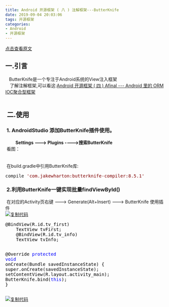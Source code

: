 ```yaml
---
title: Android 开源框架 ( 八 ) 注解框架---ButterKnife
date: 2019-09-04 20:03:06
tags: 开源框架
categories: 
- Android
- 开源框架
---
```

[点击查看原文](https://www.cnblogs.com/bugzone/p/ButterKnife.html)

<!-- more -->

<div id="cnblogs_post_body" class="blogpost-body ">
    <h2>一.引言</h2>
<div>&nbsp; &nbsp;ButterKnife是一个专注于Android系统的View注入框架</div>
<div>　了解注解框架,可以看这:<a id="post_title_link_9392534" href="https://www.cnblogs.com/bugzone/p/afinal.html">Android 开源框架 ( 四 ) Afinal --- Android 里的 ORM IOC聚合型框架</a><br>&nbsp;
<h2>&nbsp;二.使用</h2>
<h3>&nbsp;1. AndroidStudio 添加ButterKnife插件使用。</h3>

&nbsp;　　<strong>Settings ---&gt; Plugins ----&gt;搜索ButterKnife</strong><br>&nbsp;看图：<br>&nbsp;<img src="https://images2018.cnblogs.com/blog/612293/201808/612293-20180801074431484-1364962086.png" alt=""><br>&nbsp;<br>&nbsp;在build.gradle中引用ButterKnife库:</div>
<div>
<div class="cnblogs_code">
<pre>compile <span style="color: #800000;">'</span><span style="color: #800000;">com.jakewharton:butterknife-compiler:8.5.1</span><span style="color: #800000;">'</span></pre>
</div>
<h3>&nbsp;2.利用ButterKnife一键实现批量findViewById()</h3>
&nbsp;在对应的Activity页右键 ---&gt; Generate(Alt+Insert) ---&gt; ButterKnife 使用插件</div>
<div>
<div class="cnblogs_code"><div class="cnblogs_code_toolbar"><span class="cnblogs_code_copy"><a href="javascript:void(0);" onclick="copyCnblogsCode(this)" title="复制代码"><img src="//common.cnblogs.com/images/copycode.gif" alt="复制代码"></a></span></div>
<pre><span style="color: #000000;">@BindView(R.id.tv_first)
    TextView tvFirst;
    @BindView(R.id.tv_info)
    TextView tvInfo; 
 
 @Override
    </span><span style="color: #0000ff;">protected</span> <span style="color: #0000ff;">void</span><span style="color: #000000;"> onCreate(Bundle savedInstanceState) {
        super.onCreate(savedInstanceState);
        setContentView(R.layout.activity_main);
        ButterKnife.bind(</span><span style="color: #0000ff;">this</span><span style="color: #000000;">);
    }</span></pre>
<div class="cnblogs_code_toolbar"><span class="cnblogs_code_copy"><a href="javascript:void(0);" onclick="copyCnblogsCode(this)" title="复制代码"><img src="//common.cnblogs.com/images/copycode.gif" alt="复制代码"></a></span></div></div>
<p>&nbsp;</p>
<br>&nbsp;<br>&nbsp;</div>
</div>
